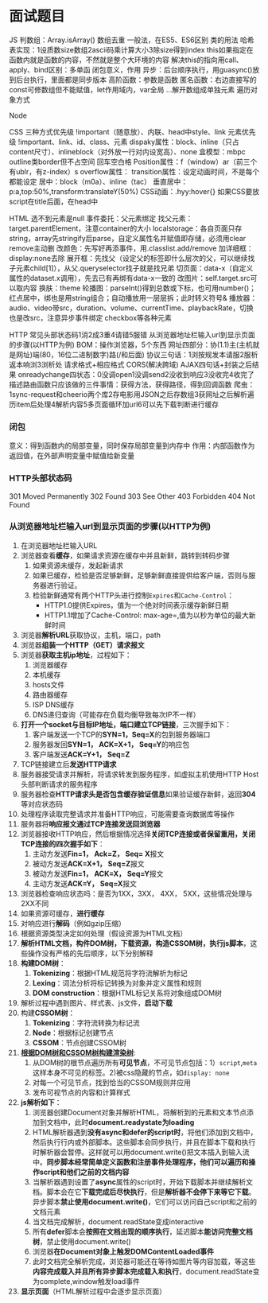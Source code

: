 # 面试题目
JS
判数组：Array.isArray()
数组去重 一般法，在ES5、ES6区别
类的用法
哈希表实现：1设质数size数组2ascii码乘计算大小3除size得到index
this如果指定在函数内就是函数的内容，不然就是整个大环境的内容
解决this的指向用call、apply、bind区别：多单函
闭包意义，作用
异步：后台顺序执行，用guasync()放到后台执行，里面都是同步版本
高阶函数：参数是函数
匿名函数：右边直接写的
const可修数组但不能赋值，let作用域内，var全局
...解开数组成单独元素
遍历对象方式

Node



CSS
三种方式优先级 !important（随意放）、内联、head中style、link
元素优先级 !important、link、id、class、元素
dispaky属性：block、inline（只占content尺寸）、inlineblock（对外放一行对内设宽高）、none
盒模型：mbpc
outline类border但不占空间
回车空白格
Position属性：f（window）ar（前三个有ublr，有z-index）s
overflow属性：
transition属性：设定动画时间，不是每个都能设定
居中：block（m0a）、inline（tac）
垂直居中：p:a,top:50%,transform:translateY(50%)
CSS动画：.hyy:hover{}
如果CSS要放script在title后面，在head中


HTML
选不到元素是null
事件委托：父元素绑定
找父元素：target.parentElement，注意container的大小 
localstorage：各自页面只存string，array先stringify后parse，自定义属性名并赋值即存储，必须用clear remove主动删 
改颜色：先写好再添事件，用.classlist.add/remove
加详细框：display:none去除
展开框：先找父（设定父的标签即什么层次的父，可以继续找子元素child[1]），从父.queryselector找子就是找兄弟
切页面：data-x（自定义属性的dataset.x调用），先去已有再绑有data-x一致的 
改图片：self.target.src可以取内容 
换肤：theme
轮播图：parseInt()得到总数或下标，也可用number()；红点居中，绑也是用string组合；自动播放用一层层拆；此时转义符号&
播放器：audio、video带src，duration、volume、currentTime、playbackRate，切换也是改src，注意异步事件绑定
checkbox等各种元素


HTTP
常见头部状态码1消2成3重4请错5服错
从浏览器地址栏输入url到显示页面的步骤(以HTTP为例)
BOM：操作浏览器，5个东西
网址四部分：协(1.1)主(主机就是网址)端(80，16位二进制数字)路(/和后面)
协议三句话：1浏按规发本请服2服析返本响浏3浏析处
请求格式+相应格式
CORS(解决跨域)
AJAX四句话+封装之后结果
onreadychange四状态：0没调open1没调send2没收到响应3没收完4收完了
描述路由函数只应该做的三件事情：获得方法，获得路径，得到回调函数
爬虫：1sync-request和cheerio两个库2存电影用JSON之后存数组3获网址之后解析遍历item后处理4解析内容5多页面循环加url6可以先下载判断进行缓存


### 闭包
意义：得到函数内的局部变量，同时保存局部变量到内存中
作用：内部函数作为返回值，在外部声明变量中赋值给新变量




### HTTP头部状态码
301 Moved Permanently 
302 Found 
303 See Other 
403 Forbidden 
404 Not Found 

### 从浏览器地址栏输入url到显示页面的步骤(以HTTP为例)

1. 在浏览器地址栏输入URL
2. 浏览器查看**缓存**，如果请求资源在缓存中并且新鲜，跳转到转码步骤
    1. 如果资源未缓存，发起新请求
    2. 如果已缓存，检验是否足够新鲜，足够新鲜直接提供给客户端，否则与服务器进行验证。
    3. 检验新鲜通常有两个HTTP头进行控制`Expires`和`Cache-Control`：
        - HTTP1.0提供Expires，值为一个绝对时间表示缓存新鲜日期
        - HTTP1.1增加了Cache-Control: max-age=,值为以秒为单位的最大新鲜时间
3. 浏览器**解析URL**获取协议，主机，端口，path
4. 浏览器**组装一个HTTP（GET）请求报文**
5. 浏览器**获取主机ip地址**，过程如下：
    1. 浏览器缓存
    2. 本机缓存
    3. hosts文件
    4. 路由器缓存
    5. ISP DNS缓存
    6. DNS递归查询（可能存在负载均衡导致每次IP不一样）
6. **打开一个socket与目标IP地址，端口建立TCP链接**，三次握手如下：
    1. 客户端发送一个TCP的**SYN=1，Seq=X**的包到服务器端口
    2. 服务器发回**SYN=1， ACK=X+1， Seq=Y**的响应包
    3. 客户端发送**ACK=Y+1， Seq=Z**
7. TCP链接建立后**发送HTTP请求**
8. 服务器接受请求并解析，将请求转发到服务程序，如虚拟主机使用HTTP Host头部判断请求的服务程序
9. 服务器检查**HTTP请求头是否包含缓存验证信息**如果验证缓存新鲜，返回**304**等对应状态码
10. 处理程序读取完整请求并准备HTTP响应，可能需要查询数据库等操作
11. 服务器将**响应报文通过TCP连接发送回浏览器**
12. 浏览器接收HTTP响应，然后根据情况选择**关闭TCP连接或者保留重用，关闭TCP连接的四次握手如下**：
    1. 主动方发送**Fin=1， Ack=Z， Seq= X**报文
    2. 被动方发送**ACK=X+1， Seq=Z**报文
    3. 被动方发送**Fin=1， ACK=X， Seq=Y**报文
    4. 主动方发送**ACK=Y， Seq=X**报文
13. 浏览器检查响应状态吗：是否为1XX，3XX， 4XX， 5XX，这些情况处理与2XX不同
14. 如果资源可缓存，**进行缓存**
15. 对响应进行**解码**（例如gzip压缩）
16. 根据资源类型决定如何处理（假设资源为HTML文档）
17. **解析HTML文档，构件DOM树，下载资源，构造CSSOM树，执行js脚本**，这些操作没有严格的先后顺序，以下分别解释
18. **构建DOM树**：
    1. **Tokenizing**：根据HTML规范将字符流解析为标记
    2. **Lexing**：词法分析将标记转换为对象并定义属性和规则
    3. **DOM construction**：根据HTML标记关系将对象组成DOM树
19. 解析过程中遇到图片、样式表、js文件，**启动下载**
20. 构建**CSSOM树**：
    1. **Tokenizing**：字符流转换为标记流
    2. **Node**：根据标记创建节点
    3. **CSSOM**：节点创建CSSOM树
21. **[根据DOM树和CSSOM树构建渲染树](https://developers.google.com/web/fundamentals/performance/critical-rendering-path/render-tree-construction)**:
    1. 从DOM树的根节点遍历所有**可见节点**，不可见节点包括：1）`script`,`meta`这样本身不可见的标签。2)被css隐藏的节点，如`display: none`
    2. 对每一个可见节点，找到恰当的CSSOM规则并应用
    3. 发布可视节点的内容和计算样式
22. **js解析如下**：
    1. 浏览器创建Document对象并解析HTML，将解析到的元素和文本节点添加到文档中，此时**document.readystate为loading**
    2. HTML解析器遇到**没有async和defer的script时**，将他们添加到文档中，然后执行行内或外部脚本。这些脚本会同步执行，并且在脚本下载和执行时解析器会暂停。这样就可以用document.write()把文本插入到输入流中。**同步脚本经常简单定义函数和注册事件处理程序，他们可以遍历和操作script和他们之前的文档内容**
    3. 当解析器遇到设置了**async**属性的script时，开始下载脚本并继续解析文档。脚本会在它**下载完成后尽快执行**，但是**解析器不会停下来等它下载**。异步脚本**禁止使用document.write()**，它们可以访问自己script和之前的文档元素
    4. 当文档完成解析，document.readState变成interactive
    5. 所有**defer**脚本会**按照在文档出现的顺序执行**，延迟脚本**能访问完整文档树**，禁止使用document.write()
    6. 浏览器**在Document对象上触发DOMContentLoaded事件**
    7. 此时文档完全解析完成，浏览器可能还在等待如图片等内容加载，等这些**内容完成载入并且所有异步脚本完成载入和执行**，document.readState变为complete,window触发load事件
23. **显示页面**（HTML解析过程中会逐步显示页面）

